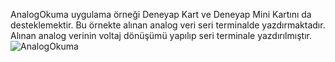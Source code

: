 AnalogOkuma uygulama örneği Deneyap Kart ve Deneyap Mini Kartını da desteklemektir. Bu örnekte alınan analog veri seri terminalde yazdırmaktadır. Alınan analog verinin voltaj dönüşümü yapılıp seri terminale yazdırılmıştır.
![AnalogOkuma](https://github.com/deneyapkart/deneyapkart-arduino-core/blob/master/docs/AnalogOkuma.png)
